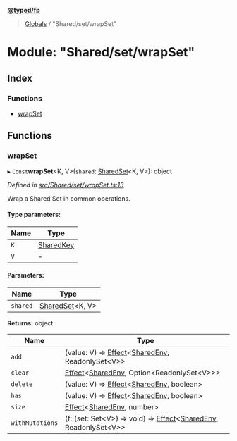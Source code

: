 **[@typed/fp](../README.md)**

> [Globals](../globals.md) / "Shared/set/wrapSet"

# Module: "Shared/set/wrapSet"

## Index

### Functions

* [wrapSet](_shared_set_wrapset_.md#wrapset)

## Functions

### wrapSet

▸ `Const`**wrapSet**\<K, V>(`shared`: [SharedSet](../interfaces/_shared_set_sharedset_.sharedset.md)\<K, V>): object

*Defined in [src/Shared/set/wrapSet.ts:13](https://github.com/TylorS/typed-fp/blob/6ccb290/src/Shared/set/wrapSet.ts#L13)*

Wrap a Shared Set in common operations.

#### Type parameters:

Name | Type |
------ | ------ |
`K` | [SharedKey](_shared_core_model_sharedkey_.sharedkey.md) |
`V` | - |

#### Parameters:

Name | Type |
------ | ------ |
`shared` | [SharedSet](../interfaces/_shared_set_sharedset_.sharedset.md)\<K, V> |

**Returns:** object

Name | Type |
------ | ------ |
`add` | (value: V) => [Effect](_effect_effect_.effect.md)\<[SharedEnv](../interfaces/_shared_core_services_sharedenv_.sharedenv.md), ReadonlySet\<V>> |
`clear` | [Effect](_effect_effect_.effect.md)\<[SharedEnv](../interfaces/_shared_core_services_sharedenv_.sharedenv.md), Option\<ReadonlySet\<V>>> |
`delete` | (value: V) => [Effect](_effect_effect_.effect.md)\<[SharedEnv](../interfaces/_shared_core_services_sharedenv_.sharedenv.md), boolean> |
`has` | (value: V) => [Effect](_effect_effect_.effect.md)\<[SharedEnv](../interfaces/_shared_core_services_sharedenv_.sharedenv.md), boolean> |
`size` | [Effect](_effect_effect_.effect.md)\<[SharedEnv](../interfaces/_shared_core_services_sharedenv_.sharedenv.md), number> |
`withMutations` | (f: (set: Set\<V>) => void) => [Effect](_effect_effect_.effect.md)\<[SharedEnv](../interfaces/_shared_core_services_sharedenv_.sharedenv.md), ReadonlySet\<V>> |
